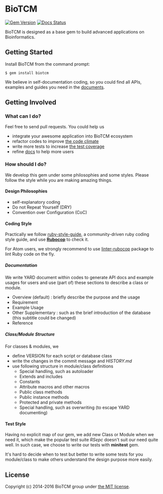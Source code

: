 # BioTCM

[![Gem Version](https://badge.fury.io/rb/biotcm.svg)](http://badge.fury.io/rb/biotcm)
[![Docs Status](http://inch-ci.org/github/aidistan/ruby-biotcm.svg?branch=master)](http://inch-ci.org/github/aidistan/ruby-biotcm)

BioTCM is designed as a base gem to build advanced applications on Bioinformatics.

## Getting Started

Install BioTCM from the command prompt:

	$ gem install biotcm

We believe in self-documentation coding, so you could find all APIs, examples and guides you need in the [documents](http://biotcm.github.io/biotcm/doc/frames.html).

## Getting Involved

### What can I do?

Feel free to send pull requests. You could help us

- integrate your awesome application into BioTCM ecosystem
- refactor codes to improve [the code climate](https://codeclimate.com/github/biotcm/biotcm)
- write more tests to increase [the test coverage](https://codeclimate.com/github/biotcm/biotcm)
- refine [docs](http://inch-ci.org/github/biotcm/biotcm) to help more users

### How should I do?

We develop this gem under some philosophies and some styles. Please follow the style while you are making amazing things.

#### Design Philosophies

* self-explanatory coding
* Do not Repeat Yourself (DRY)
* Convention over Configuration (CoC)

#### Coding Style

Practically we follow [ruby-style-guide](https://github.com/bbatsov/ruby-style-guide), a community-driven ruby coding style guide, and use [**Rubocop**](https://github.com/bbatsov/rubocop) to check it.

For Atom users, we strongly recommend to use [linter-rubocop](https://atom.io/packages/linter-rubocop) package to lint Ruby code on the fly.

##### Documentation

We write YARD document within codes to generate API docs and example usages for users and use (part of) these sections to describe a class or module.

* Overview (default) : briefly describe the purpose and the usage
* Requirement
* Example Usage
* Other Supplementary : such as the brief introduction of the
  database (this subtitle could be changed)
* Reference

##### Class/Module Structure

For classes & modules, we

* define VERSION for each script or database class
* write the changes in the commit message and _HISTORY.md_
* use following structure in module/class definitions
	* Special handling, such as autoloader
	* Extends and includes
	* Constants
	* Attribute macros and other macros
	* Public class methods
	* Public instance methods
	* Protected and private methods
	* Special handling, such as overwriting (to escape YARD documenting)

#### Test Style

Having no explicit map of our gem, we add new Class or Module when we need it, which make the popular test suite _RSepc_ doesn't suit our need quite well. In such case, we choose to write our tests with __minitest__ gem.

It's hard to decide when to test but better to write some tests for you module/class to make others understand the design purpose more easily.

## License

Copyright (c) 2014-2016 BioTCM group under [the MIT license](https://github.com/biotcm/biotcm/blob/master/LICENSE).
